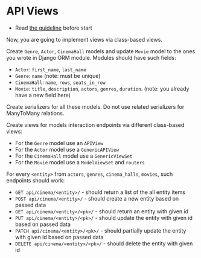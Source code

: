# API Views

- Read [the guideline](https://github.com/mate-academy/py-task-guideline/blob/main/README.md) before start

Now, you are going to implement views via class-based views.

Create `Genre`, `Actor`, `CinemaHall` models and update `Movie` model to
the ones you wrote in Django ORM module. Modules should have such fields:
- `Actor`: `first_name`, `last_name`
- `Genre`: `name` (note: must be unique)
- `CinemaHall`: `name`, `rows`, `seats_in_row`
- `Movie`: `title`, `description`, `actors`, `genres`, `duration`. (note: you 
already have a new field here) 

Create serializers for all these models. Do not use related serializers for
ManyToMany relations.


Create views for models interaction endpoints via different class-based views:
- For the `Genre` model use an `APIView`
- For the `Actor` model use a `GenericAPIView`
- For the `CinemaHall` model use a `GenericViewSet`
- For the `Movie` model use a `ModelViewSet` and `routers`

For every `<entity>` from `actors`, `genres`, `cinema_halls`, `movies`, such
endpoints should work:
* `GET api/cinema/<entity>/` - should return a list of the all entity items
* `POST api/cinema/<entity>/` - should create a new entity based on passed data
* `GET api/cinema/<entity>/<pk>/` - should return an entity with given id
* `PUT api/cinema/<entity>/<pk>/` - should update the entity with given id based on passed data
* `PATCH api/cinema/<entity>/<pk>/` - should partially update the entity with given id based on passed data
* `DELETE api/cinema/<entity>/<pk>/` - should delete the entity with given id
